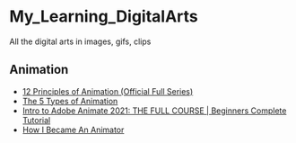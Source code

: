 # My_Learning_DigitalArts
All the digital arts in images, gifs, clips

## Animation
* [12 Principles of Animation (Official Full Series)](https://www.youtube.com/watch?v=uDqjIdI4bF4)
* [The 5 Types of Animation](https://www.youtube.com/watch?v=NZbrdCAsYqU)
* [Intro to Adobe Animate 2021: THE FULL COURSE | Beginners Complete Tutorial](https://www.youtube.com/watch?v=JtlVx-dNHcw)
* [How I Became An Animator](https://www.youtube.com/watch?v=mlAyvhc6m9o)